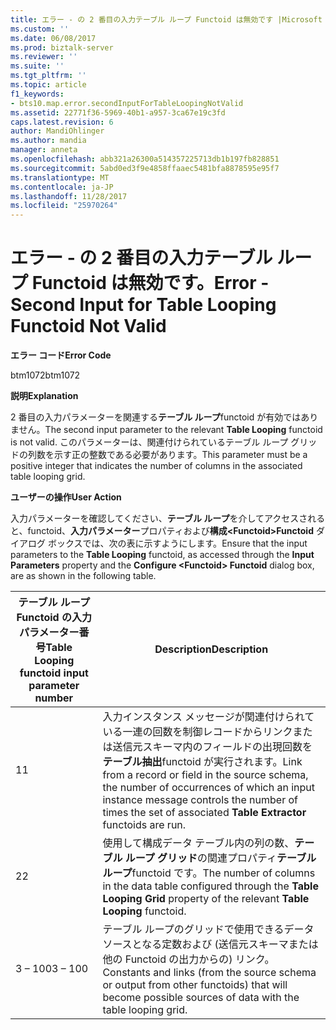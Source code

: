 ```yaml
---
title: エラー - の 2 番目の入力テーブル ループ Functoid は無効です |Microsoft ドキュメント
ms.custom: ''
ms.date: 06/08/2017
ms.prod: biztalk-server
ms.reviewer: ''
ms.suite: ''
ms.tgt_pltfrm: ''
ms.topic: article
f1_keywords:
- bts10.map.error.secondInputForTableLoopingNotValid
ms.assetid: 22771f36-5969-40b1-a957-3ca67e19c3fd
caps.latest.revision: 6
author: MandiOhlinger
ms.author: mandia
manager: anneta
ms.openlocfilehash: abb321a26300a514357225713db1b197fb828851
ms.sourcegitcommit: 5abd0ed3f9e4858ffaaec5481bfa8878595e95f7
ms.translationtype: MT
ms.contentlocale: ja-JP
ms.lasthandoff: 11/28/2017
ms.locfileid: "25970264"
---
```

# <a name="error---second-input-for-table-looping-functoid-not-valid"></a><span data-ttu-id="a690d-102">エラー - の 2 番目の入力テーブル ループ Functoid は無効です。</span><span class="sxs-lookup"><span data-stu-id="a690d-102">Error - Second Input for Table Looping Functoid Not Valid</span></span>
<span data-ttu-id="a690d-103">**エラー コード**</span><span class="sxs-lookup"><span data-stu-id="a690d-103">**Error Code**</span></span>  
  
 <span data-ttu-id="a690d-104">btm1072</span><span class="sxs-lookup"><span data-stu-id="a690d-104">btm1072</span></span>  
  
 <span data-ttu-id="a690d-105">**説明**</span><span class="sxs-lookup"><span data-stu-id="a690d-105">**Explanation**</span></span>  
  
 <span data-ttu-id="a690d-106">2 番目の入力パラメーターを関連する**テーブル ループ**functoid が有効ではありません。</span><span class="sxs-lookup"><span data-stu-id="a690d-106">The second input parameter to the relevant **Table Looping** functoid is not valid.</span></span> <span data-ttu-id="a690d-107">このパラメーターは、関連付けられているテーブル ループ グリッドの列数を示す正の整数である必要があります。</span><span class="sxs-lookup"><span data-stu-id="a690d-107">This parameter must be a positive integer that indicates the number of columns in the associated table looping grid.</span></span>  
  
 <span data-ttu-id="a690d-108">**ユーザーの操作**</span><span class="sxs-lookup"><span data-stu-id="a690d-108">**User Action**</span></span>  
  
 <span data-ttu-id="a690d-109">入力パラメーターを確認してください、**テーブル ループ**を介してアクセスされると、functoid、**入力パラメーター**プロパティおよび**構成\<Functoid\>Functoid**  ダイアログ ボックスでは、次の表に示すようにします。</span><span class="sxs-lookup"><span data-stu-id="a690d-109">Ensure that the input parameters to the **Table Looping** functoid, as accessed through the **Input Parameters** property and the **Configure \<Functoid\> Functoid** dialog box, are as shown in the following table.</span></span>  
  
|<span data-ttu-id="a690d-110">テーブル ループ Functoid の入力パラメーター番号</span><span class="sxs-lookup"><span data-stu-id="a690d-110">Table Looping functoid input parameter number</span></span>|<span data-ttu-id="a690d-111">Description</span><span class="sxs-lookup"><span data-stu-id="a690d-111">Description</span></span>|  
|---------------------------------------------------|-----------------|  
|<span data-ttu-id="a690d-112">1</span><span class="sxs-lookup"><span data-stu-id="a690d-112">1</span></span>|<span data-ttu-id="a690d-113">入力インスタンス メッセージが関連付けられている一連の回数を制御レコードからリンクまたは送信元スキーマ内のフィールドの出現回数を**テーブル抽出**functoid が実行されます。</span><span class="sxs-lookup"><span data-stu-id="a690d-113">Link from a record or field in the source schema, the number of occurrences of which an input instance message controls the number of times the set of associated **Table Extractor** functoids are run.</span></span>|  
|<span data-ttu-id="a690d-114">2</span><span class="sxs-lookup"><span data-stu-id="a690d-114">2</span></span>|<span data-ttu-id="a690d-115">使用して構成データ テーブル内の列の数、**テーブル ループ グリッド**の関連プロパティ**テーブル ループ**functoid です。</span><span class="sxs-lookup"><span data-stu-id="a690d-115">The number of columns in the data table configured through the **Table Looping Grid** property of the relevant **Table Looping** functoid.</span></span>|  
|<span data-ttu-id="a690d-116">3 – 100</span><span class="sxs-lookup"><span data-stu-id="a690d-116">3 – 100</span></span>|<span data-ttu-id="a690d-117">テーブル ループのグリッドで使用できるデータ ソースとなる定数および (送信元スキーマまたは他の Functoid の出力からの) リンク。</span><span class="sxs-lookup"><span data-stu-id="a690d-117">Constants and links (from the source schema or output from other functoids) that will become possible sources of data with the table looping grid.</span></span>|